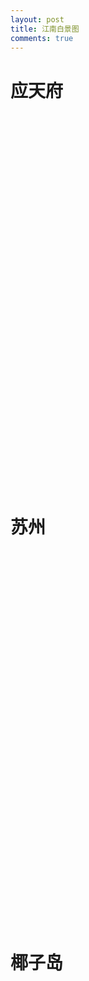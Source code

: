 ```yaml
---
layout: post
title: 江南白景图
comments: true
---
```



# 应天府

<div id="seadragon-viewer-yingtian" style="width:100%; height:600px;"></div>

# 苏州

<div id="seadragon-viewer-suzhou" style="width:100%; height:600px;"></div>

# 椰子岛

<!-- example in https://codepen.io/iangilman/pen/PjdyGv -->
<div id="seadragon-viewer-yizidao" style="width:100%; height:600px;"></div>


<script src="//cdn.jsdelivr.net/npm/openseadragon@2.3/build/openseadragon/openseadragon.min.js"></script>
<script>

var viewer = OpenSeadragon({
  id: 'seadragon-viewer-yingtian',
  prefixUrl: '//cdn.jsdelivr.net/npm/openseadragon@2.3/build/openseadragon/images/',
  tileSources: 'https://raw.githubusercontent.com/gggliuye/for_fun/master/zoom_images/jiangnan/yingtian.dzi',
  crossOriginPolicy: 'Anonymous'
});

var viewer = OpenSeadragon({
  id: 'seadragon-viewer-suzhou',
  prefixUrl: '//cdn.jsdelivr.net/npm/openseadragon@2.3/build/openseadragon/images/',
  tileSources: 'https://raw.githubusercontent.com/gggliuye/for_fun/master/zoom_images/jiangnan/suzhou.dzi',
  crossOriginPolicy: 'Anonymous'
});

var viewer = OpenSeadragon({
  id: 'seadragon-viewer-yizidao',
  prefixUrl: '//cdn.jsdelivr.net/npm/openseadragon@2.3/build/openseadragon/images/',
  tileSources: 'https://raw.githubusercontent.com/gggliuye/for_fun/master/zoom_images/jiangnan/yezidao.dzi',
  crossOriginPolicy: 'Anonymous'
});

</script>


<!-- https://www.w3schools.com/howto/howto_js_image_zoom.asp -->

<!-- <div class="img-zoom-container">
  <img id="myimage" src="/assets/post_image/ping.jpeg" width="90%" alt="Girl">
</div>
<div id="myresult" class="img-zoom-result"></div>

<style>
* {box-sizing: border-box;}

.img-zoom-container {
  position: relative;
}

.img-zoom-lens {
  position: absolute;
  border: 1px solid #d4d4d4;
  /*set the size of the lens:*/
  width: 300px;
  height: 150px;
}

.img-zoom-result {
  border: 1px solid #d4d4d4;
  /*set the size of the result div:*/
  width: 600px;
  height: 300px;
}
</style>
<script src="/assets/js/image_zoom.js"></script>


<script>
imageZoom("myimage", "myresult");
</script> -->


<!-- other options to embed zoom image to html -->

<!-- https://www.cssscript.com/best-image-zoom-javascript-css/ -->

<!-- https://zoomhub.net/ -->
<!-- <script src="https://zoomhub.net/3pG15.js?width=535px&height=auto&border=none"></script> -->

<!-- https://openseadragon.github.io/docs/ -->
<!-- https://openseadragon.github.io/examples/creating-zooming-images/ -->
<!-- https://www.libvips.org/API/current/Making-image-pyramids.html -->
<!-- vips dzsave yezidao.png yezidao -->

<!-- <div id="openseadragon1" style="width: 800px; height: 600px;"></div>
<script src="/assets/openseadragon/openseadragon.min.js"></script>
<script type="text/javascript">
    var viewer = OpenSeadragon({
        id: "openseadragon1",
        prefixUrl: "/assets/openseadragon/images/",
        tileSources: "/assets/dzi/nju_zoom.dzi"
    });
</script> -->

